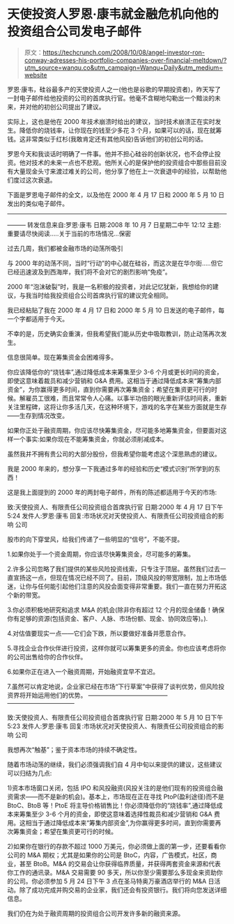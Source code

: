 # 天使投资人罗恩·康韦就金融危机向他的投资组合公司发电子邮件

> 原文：<https://techcrunch.com/2008/10/08/angel-investor-ron-conway-adresses-his-portfolio-companies-over-financial-meltdown/?utm_source=wanqu.co&utm_campaign=Wanqu+Daily&utm_medium=website>

罗恩·康韦，硅谷最多产的天使投资人之一(他也是谷歌的早期投资者)，昨天写了一封电子邮件给他投资的公司的首席执行官。他毫不含糊地勾勒出一个黯淡的未来，并对他的初创公司提出了建议。

实际上，这也是他在 2000 年技术崩溃时给出的建议，当时技术崩溃正在实时发生。降低你的烧钱率，让你现在的钱至少多花 3 个月，如果可以的话，现在就筹钱。这非常类似于红杉(我敢肯定还有其他风投)告诉他们的初创公司的话。

罗恩今天和我谈话时明确了一件事。他并不担心硅谷的创新状况，也不会停止投资。他对技术的未来一点也不悲观。他所关心的是保护他的投资组合中那些目前没有大量现金头寸来渡过难关的公司，他分享了他在上一次衰退中的经验，以帮助他们度过这次衰退。

下面是罗恩电子邮件的全文，以及他在 2000 年 4 月 17 日和 2000 年 5 月 10 日发出的类似电子邮件。

* * *

———
转发信息来自:罗恩·康韦
日期:2008 年 10 月 7 日星期二中午 12:12
主题:重要请尽快阅读…..关于当前的市场情况…保密

过去几周，我们都被金融市场的动荡所吸引

与 2000 年的动荡不同，当时“行动”的中心就在硅谷，而这次是在华尔街…..但它已经迅速波及到西海岸，我们将不会对它的剧烈影响“免疫”。

2000 年“泡沫破裂”时，我是一名积极的投资者，对此记忆犹新，我想给你的建议，与我当时给我投资组合公司首席执行官的建议完全相同。

我已经粘贴了我在 2000 年 4 月 17 日和 2000 年 5 月 10 日发送的电子邮件，每一个字都适用于今天。

不幸的是，历史确实会重演，但我希望我们能从历史中吸取教训，防止动荡再次发生。

信息很简单。现在筹集资金会困难得多。

你应该降低你的“烧钱率”,通过降低成本来筹集至少 3-6 个月或更长时间的资金，即使这意味着裁员和减少营销和 G&A 费用。这相当于通过降低成本来“筹集内部资金”，为你赢得更多时间，直到你需要再次筹集资金；希望在集资更可行的时候。解雇员工很难，而且常常令人心痛。以事半功倍的眼光重新评估时间表，重新关注里程碑，这将让你多活几天，在这种环境下，游戏的名字在某些方面就是生存——生存到情况改变。

如果你正处于融资周期，你应该尽快筹集资金，尽可能多地筹集资金，但要面对这样一个事实:如果你现在不能筹集资金，你就必须削减成本。

虽然我并不拥有贵公司的大部分股份，但我希望你能考虑这个深思熟虑的建议。

我是 2000 年来的，想分享一下我通过多年的经验和历史“模式识别”所学到的东西！

这是我上面提到的 2000 年的两封电子邮件，所有的陈述都适用于今天的市场:

致:天使投资人、有限责任公司投资组合首席执行官
日期:2000 年 4 月 17 日下午 5:24
发件人:罗恩·康韦
回复:市场状况对天使投资人、有限责任公司投资组合的影响
公司

股市的向下穿堂风，给我们传递了一些明显的“信号”，不能不提。

1.如果你处于一个资金周期，你应该尽快筹集资金，尽可能多的筹集。

2.许多公司忽略了我们提供的某些风险投资线索，只专注于顶层。虽然我们过去一直宣扬这一点，但现在情况已经不同了。目前，顶级风投的带宽限制，加上市场低迷，让你与任何能引起他们注意的风投会面变得非常重要。我们一直在努力开拓这个新的带宽。

3.你必须积极地研究和追求 M&A 的机会(除非你有超过 12 个月的现金储备！确保你有足够的资源(包括资金、客户、人脉、市场份额、现金、协同效应等)。).

4.对估值要现实一点——它们会下跌，所以要做好准备并愿意合作。

5.寻找企业合作伙伴进行投资，这样你就可以筹集更多的资金。你也应该考虑将你的公司出售给你的合作伙伴。

6.如果你正在进入一个融资周期，开始融资宜早不宜迟。

7.虽然可以肯定地说，企业家已经在市场“下行草案”中获得了谈判优势，但风险投资界将开始运用他们的优势。
—————————————
———————————

致:天使投资人、有限责任公司投资组合首席执行官
日期:2000 年 5 月 10 日下午 5:23
发件人:罗恩·康韦
回复:市场状况对天使投资人、有限责任公司投资组合的影响
公司

我想再次“触基”；鉴于资本市场的持续不确定性。

随着市场动荡的继续，我们必须强调我们自 4 月中旬以来提供的建议，这些建议可以归结为几点:

1)资本市场窗口关闭，包括 IPO 和风投融资(风投关注的是他们现有的投资组合融资需求——而不是新的机会)。基本上，市场现在正在寻找 PtoP(盈利途径)而不是 BtoC、BtoB 等！PtoE 将主导价格销售比！你必须降低你的“烧钱率”,通过降低成本来筹集至少 3-6 个月的资金，即使这意味着选择性裁员和减少营销和 G&A 费用。这相当于通过降低成本来“筹集内部资金”,为你赢得更多时间，直到你需要再次筹集资金；希望在集资更可行的时候。

2)如果你在银行的存款不超过 1000 万美元，你必须做上面的第一步，还要看看你公司的 M&A 期权；尤其是如果你的公司是 BtoC，内容，广告模式，社区，商业，甚至 BtoB。M&A 的交易会让你获得临界质量，并获得两套资金来源和代表你工作的通讯录。M&A 交易需要 90 多天，所以你至少需要那么多现金来资助你的公司。你必须参加 5 月 24 日下午 3 点在圣马特奥万豪酒店举行的 M&A 日活动。除了成功完成并购交易的企业家，我们还会有投资银行。我们将向您发送详细信息。

我们仍在为处于融资周期的投资组合公司开发许多新的融资来源。